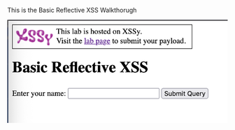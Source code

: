 This is the Basic Reflective XSS Walkthorugh

![Basic Reflective XSS Image](XSSy/images/basicReflectiveXSS/image1.png)

